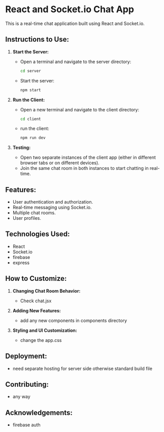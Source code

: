 # React and Socket.io Chat App

This is a real-time chat application built using React and Socket.io.

## Instructions to Use:

1. **Start the Server:**

   - Open a terminal and navigate to the server directory:
     ```bash
     cd server
     ```
   - Start the server:
     ```bash
     npm start
     ```

2. **Run the Client:**

   - Open a new terminal and navigate to the client directory:
     ```bash
     cd client
     ```
   - run the client:
     ```bash
     npm run dev
     ```

3. **Testing:**

   - Open two separate instances of the client app (either in different browser tabs or on different devices).
   - Join the same chat room in both instances to start chatting in real-time.

## Features:

- User authentication and authorization.
- Real-time messaging using Socket.io.
- Multiple chat rooms.
- User profiles.

## Technologies Used:

- React
- Socket.io
- firebase
- express

## How to Customize:

1. **Changing Chat Room Behavior:**

   - Check chat.jsx

2. **Adding New Features:**

   - add any new components in components directory
     
4. **Styling and UI Customization:**

   - change the app.css
     
## Deployment:

- need separate hosting for server side otherwise standard build file

## Contributing:

- any way

## Acknowledgements:

- firebase auth
